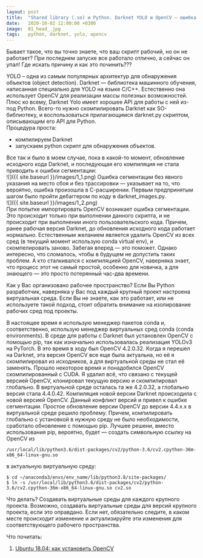 ```yaml
---
layout: post
title:  "Shared library (.so) и Python. Darknet YOLO и OpenCV – ошибка сегментации SIGSEGV"
date:   2020-10-02 12:00:00 +0300
image:  01_head_.jpg
tags:   python, darknet, yolo, opencv
---
```

Бывает такое, что вы точно знаете, что ваш скрипт рабочий, но он не работает? При последнем запуске все работало отлично, а сейчас он упал! Где искать причину и как это починить???  

YOLO – одна из самым популярных архитектур для обнаружения объектов (object detection). Darknet — библиотека машинного обучения, написанная специально для YOLO на языке С/С++. Естественно она использует OpenCV для реализации массы полезных возможностей. Плюс ко всему, Darknet Yolo имеет хорошее API для работы с ней из-под Python. Всего-то нужно скомпилировать Darknet как SO-библиотеку, и воспользоваться прилагающимся darknet.py скриптом, описывающим его API для Python.  
Процедура проста:
- компилируем Darknet
- запускаем python скрипт для обнаружения объектов.

Все так и было в моем случае, пока в какой-то момент, обновление исходного кода Darknet, и последующая его компиляция не стала приводить к ошибки сегментации:  
![]({{ site.baseurl }}/images/1_1.png)
Ошибка сегментации без явного указания на место сбоя и без трассировки — указывает на то, что вероятно, ошибка произошла в С-расширении. Первым предпринятым шагом было пройти дебаггером по коду в darknet_images.py.  
![]({{ site.baseurl }}/images/1_2.png)  
При попытке импортировать OpenCV возникает ошибка сегментации. Это происходит только при выполнении данного скрипта, и не происходит при выполнении иного пользовательского кода. Причем, ранее рабочая версия Darknet, до обновления исходного кода работает нормально. Естественным желанием является удалить OpenCV из всех сред (в текущий момент использую conda virtual env), и скомпелировать заново. Забегая вперед — это поможет. Однако интересно, что сломалось, чтобы в будущем не допустить таких проблем. А кто сталкивался с компиляцией OpenCV, наверняка знает, что процесс этот не самый простой, особенно для новичка, а для знающего — это просто потерянный час-два времени.  

Как у Вас организовано рабочее пространство? Если Вы Python разработчик, наверняка у Вас под каждый крупный проект настроена виртуальная среда. Если Вы не знаете, как это работает, или не используете такой подход, стоит обратить внимание на изолирование рабочих сред под проекты. 

В настоящее время я использую менеджер пакетов conda и, соответственно, использую менеджер виртуальных сред conda (conda environments). В среде для работы с Darknet был установлен OpenCV с помощью pip, так как изначально использовалась реализация YOLOv3 на PyTorch. В это время в ходу был OpenCV 4.2.0.32. Когда я перешел на Darknet, эта версия OpenCV все еще была актуальна, но её я скомпилировал из исходников, а для виртуальной среды не стал её заменять. Прошло некоторое время и понадобился OpenCV скомпилированный с CUDA. Я удалил всё, что связано с текущей версией OpenCV, клонировал текущую версию и скомпилировал глобально. В виртуальной среде осталась та же 4.2.0.32, а глобально версия стала 4.4.0.42. Компиляция новой версии Darknet происходила с новой версией  OpenCV. Данный конфликт версий и привел к ошибке сегментации. Простое обновление версии OpenCV до версии 4.4.х.х в виртуальной среде решило проблему. Причем, компилировать глобально с установкой в нужную среду не было необходимости, сработало обновление с помощью pip. Лучшее решени, вместо использования pip, вероятно, будет — создать символьную ссылку на OpenCV из 
```
/usr/local/lib/python3.6/dist-packages/cv2/python-3.6/cv2.cpython-36m-x86_64-linux-gnu.so
``` 
в актуальную виртуальную среду:  
```
$ cd ~/anaconda3/envs/env_name/lib/python3.8/site-packages/  
$ ln -s /usr/local/lib/python3.6/dist-packages/cv2/python-3.6/cv2.cpython-36m-x86_64-linux-gnu.so cv2.so        
```
Что делать? Создавать виртуальные среды для каждого крупного проекта. Возможно, создавать виртуальные среды для версий крупного проекта, если это оправдано. Если нет, обязательно следите, в каком месте происходит изменение и актуализируйте эти изменения для соответствующего рабочего пространства.

Что почитать:
1. [Ubuntu 18.04: как установить OpenCV] 

[Ubuntu 18.04: как установить OpenCV]: https://www.pyimagesearch.com/2018/05/28/ubuntu-18-04-how-to-install-opencv/
